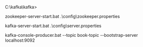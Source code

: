C:\kafka\kafka>


<!-- Start ZooKeeper server with configuration file -->
zookeeper-server-start.bat .\config\zookeeper.properties


<!-- Start Kafka server with configuration file -->
kafka-server-start.bat .\config\server.properties


<!-- Start Kafka console producer to send messages to "book-topic" topic on localhost:9092 -->
kafka-console-producer.bat --topic book-topic --bootstrap-server localhost:9092